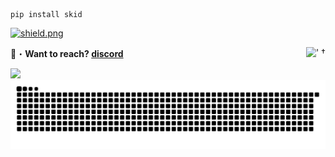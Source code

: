```sh-session
pip install skid
```

<a href="https://discord.gg/8QCpTwJGUe" target="_blank"> <img src="https://discordapp.com/api/guilds/960555294574907433/widget.png?style=shield" alt="shield.png"></a>


📩・**Want to reach? [discord](https://discord.gg/HsbgzVFFHF )**
</a><img align="right" src="https://github-readme-stats.vercel.app/api/top-langs?username=7xscarled&count_private=true&hide=procfile,css&theme=dark&border_color=000000&cache_seconds=1800&layout=compact&langs_count=10&custom_title=Most Used Coding Languages" alt="' †" /> </p>

<a href="https://Cheataway.com" target="_blank"> <img src="https://discord.c99.nl/widget/theme-1/903790630772277311.png"/></a>
<a href="https://discord.gg/HsbgzVFFHF " target="_blank"><img src="https://github.com/Rdimo/Rdimo/blob/output/github-contribution-grid-snake.svg" alt="sneke"></a>

